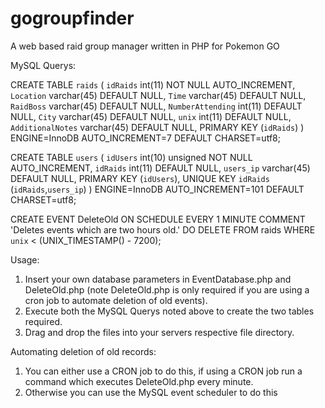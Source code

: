 # gogroupfinder
A web based raid group manager written in PHP for Pokemon GO

MySQL Querys:

CREATE TABLE `raids` (
  `idRaids` int(11) NOT NULL AUTO_INCREMENT,
  `Location` varchar(45) DEFAULT NULL,
  `Time` varchar(45) DEFAULT NULL,
  `RaidBoss` varchar(45) DEFAULT NULL,
  `NumberAttending` int(11) DEFAULT NULL,
  `City` varchar(45) DEFAULT NULL,
  `unix` int(11) DEFAULT NULL,
  `AdditionalNotes` varchar(45) DEFAULT NULL,
  PRIMARY KEY (`idRaids`)
) ENGINE=InnoDB AUTO_INCREMENT=7 DEFAULT CHARSET=utf8;

CREATE TABLE `users` (
  `idUsers` int(10) unsigned NOT NULL AUTO_INCREMENT,
  `idRaids` int(11) DEFAULT NULL,
  `users_ip` varchar(45) DEFAULT NULL,
  PRIMARY KEY (`idUsers`),
  UNIQUE KEY `idRaids` (`idRaids`,`users_ip`)
) ENGINE=InnoDB AUTO_INCREMENT=101 DEFAULT CHARSET=utf8;

CREATE EVENT DeleteOld
    ON SCHEDULE
      EVERY 1 MINUTE
    COMMENT 'Deletes events which are two hours old.'
    DO
      DELETE FROM raids WHERE `unix` < (UNIX_TIMESTAMP() - 7200);

Usage:

1. Insert your own database parameters in EventDatabase.php and DeleteOld.php (note DeleteOld.php is only required if you are using a cron job to automate deletion of old events).
2. Execute both the MySQL Querys noted above to create the two tables required.
3. Drag and drop the files into your servers respective file directory.

Automating deletion of old records:

1. You can either use a CRON job to do this, if using a CRON job run a command which executes DeleteOld.php every minute.
2. Otherwise you can use the MySQL event scheduler to do this
